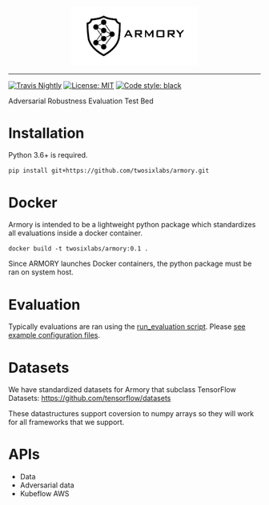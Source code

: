 <div align="center">
  <img src=".logo.png" width="50%">
</div>

-----------------
[![Travis Nightly](https://travis-ci.com/twosixlabs/armory.svg?token=mDXSPweWiXNcpsV8rz4z&branch=master)](https://travis-ci.com/twosixlabs/armory)
[![License: MIT](https://img.shields.io/badge/License-MIT-yellow.svg)](https://opensource.org/licenses/MIT)
[![Code style: black](https://img.shields.io/badge/code%20style-black-000000.svg)](https://github.com/ambv/black)

Adversarial Robustness Evaluation Test Bed

# Installation
Python 3.6+ is required.
```
pip install git+https://github.com/twosixlabs/armory.git
```

# Docker
Armory is intended to be a lightweight python package which standardizes all evaluations
inside a docker container. 
```
docker build -t twosixlabs/armory:0.1 .
```
Since ARMORY launches Docker containers, the python package must be ran on system host.

# Evaluation
Typically evaluations are ran using the [run_evaluation script](run_evaluation.py). 
Please [see example configuration files](examples/).

# Datasets
We have standardized datasets for Armory that subclass TensorFlow Datasets:
https://github.com/tensorflow/datasets

These datastructures support coversion to numpy arrays so they will work for all 
frameworks that we support.


# APIs
* Data
* Adversarial data
* Kubeflow AWS
